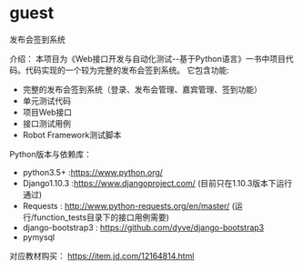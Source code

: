 # guest
发布会签到系统

介绍：
  本项目为《Web接口开发与自动化测试--基于Python语言》一书中项目代码。代码实现的一个较为完整的发布会签到系统。
  它包含功能:
  * 完整的发布会签到系统（登录、发布会管理、嘉宾管理、签到功能）
  * 单元测试代码
  * 项目Web接口
  * 接口测试用例
  * Robot Framework测试脚本


Python版本与依赖库：
  * python3.5+ :https://www.python.org/
  * Django1.10.3 :https://www.djangoproject.com/ (目前只在1.10.3版本下运行通过)
  * Requests : http://www.python-requests.org/en/master/ (运行/function_tests目录下的接口用例需要)
  * django-bootstrap3 : https://github.com/dyve/django-bootstrap3
  * pymysql

对应教材购买：
  https://item.jd.com/12164814.html
